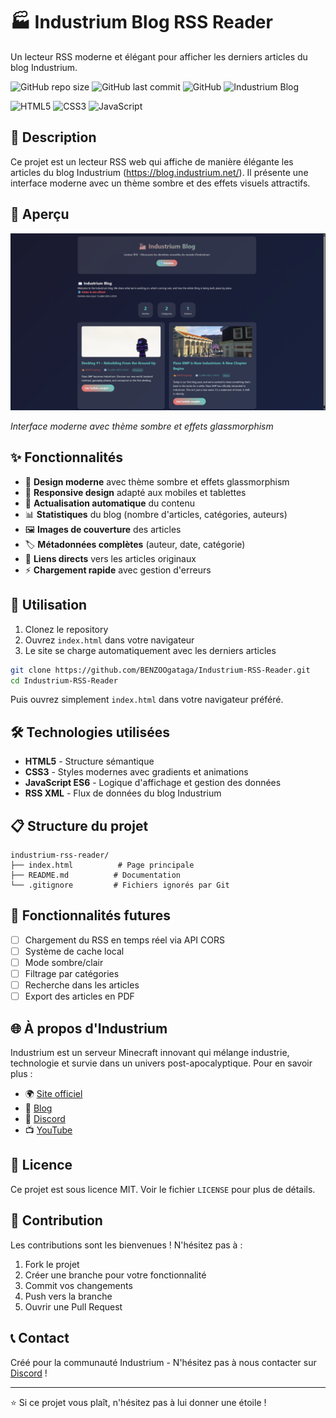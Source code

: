 # 🏭 Industrium Blog RSS Reader

Un lecteur RSS moderne et élégant pour afficher les derniers articles du blog Industrium.

![GitHub repo size](https://img.shields.io/github/repo-size/BENZOOgataga/Industrium-RSS-Reader?style=for-the-badge)
![GitHub last commit](https://img.shields.io/github/last-commit/BENZOOgataga/Industrium-RSS-Reader?style=for-the-badge)
![GitHub](https://img.shields.io/github/license/BENZOOgataga/Industrium-RSS-Reader?style=for-the-badge)
![Industrium Blog](https://img.shields.io/badge/Blog-Industrium-blue?style=for-the-badge&logo=rss)

![HTML5](https://img.shields.io/badge/HTML5-E34F26?style=for-the-badge&logo=html5&logoColor=white)
![CSS3](https://img.shields.io/badge/CSS3-1572B6?style=for-the-badge&logo=css3&logoColor=white)
![JavaScript](https://img.shields.io/badge/JavaScript-F7DF1E?style=for-the-badge&logo=javascript&logoColor=black)

## 📖 Description

Ce projet est un lecteur RSS web qui affiche de manière élégante les articles du blog Industrium (https://blog.industrium.net/). Il présente une interface moderne avec un thème sombre et des effets visuels attractifs.

## 📸 Aperçu

![Industrium RSS Reader Preview](https://raw.githubusercontent.com/BENZOOgataga/Industrium-RSS-Reader/refs/heads/main/main/preview.png)

*Interface moderne avec thème sombre et effets glassmorphism*

## ✨ Fonctionnalités

- 🎨 **Design moderne** avec thème sombre et effets glassmorphism
- 📱 **Responsive design** adapté aux mobiles et tablettes
- 🔄 **Actualisation automatique** du contenu
- 📊 **Statistiques** du blog (nombre d'articles, catégories, auteurs)
- 🖼️ **Images de couverture** des articles
- 🏷️ **Métadonnées complètes** (auteur, date, catégorie)
- 🔗 **Liens directs** vers les articles originaux
- ⚡ **Chargement rapide** avec gestion d'erreurs

## 🚀 Utilisation

1. Clonez le repository
2. Ouvrez `index.html` dans votre navigateur
3. Le site se charge automatiquement avec les derniers articles

```bash
git clone https://github.com/BENZOOgataga/Industrium-RSS-Reader.git
cd Industrium-RSS-Reader
```

Puis ouvrez simplement `index.html` dans votre navigateur préféré.

## 🛠️ Technologies utilisées

- **HTML5** - Structure sémantique
- **CSS3** - Styles modernes avec gradients et animations
- **JavaScript ES6** - Logique d'affichage et gestion des données
- **RSS XML** - Flux de données du blog Industrium

## 📋 Structure du projet

```
industrium-rss-reader/
├── index.html          # Page principale
├── README.md          # Documentation
└── .gitignore         # Fichiers ignorés par Git
```

## 🎯 Fonctionnalités futures

- [ ] Chargement du RSS en temps réel via API CORS
- [ ] Système de cache local
- [ ] Mode sombre/clair
- [ ] Filtrage par catégories
- [ ] Recherche dans les articles
- [ ] Export des articles en PDF

## 🌐 À propos d'Industrium

Industrium est un serveur Minecraft innovant qui mélange industrie, technologie et survie dans un univers post-apocalyptique. Pour en savoir plus :

- 🌍 [Site officiel](https://industrium.net/)
- 📝 [Blog](https://blog.industrium.net/)
- 💬 [Discord](https://industrium.net/discord)
- 📺 [YouTube](https://www.youtube.com/@InsideIndustrium)

## 📄 Licence

Ce projet est sous licence MIT. Voir le fichier `LICENSE` pour plus de détails.

## 🤝 Contribution

Les contributions sont les bienvenues ! N'hésitez pas à :

1. Fork le projet
2. Créer une branche pour votre fonctionnalité
3. Commit vos changements
4. Push vers la branche
5. Ouvrir une Pull Request

## 📞 Contact

Créé pour la communauté Industrium - N'hésitez pas à nous contacter sur [Discord](https://industrium.net/discord) !

---

⭐ Si ce projet vous plaît, n'hésitez pas à lui donner une étoile !
